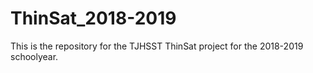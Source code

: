 # ThinSat_2018-2019

This is the repository for the TJHSST ThinSat project for the 2018-2019 schoolyear.
